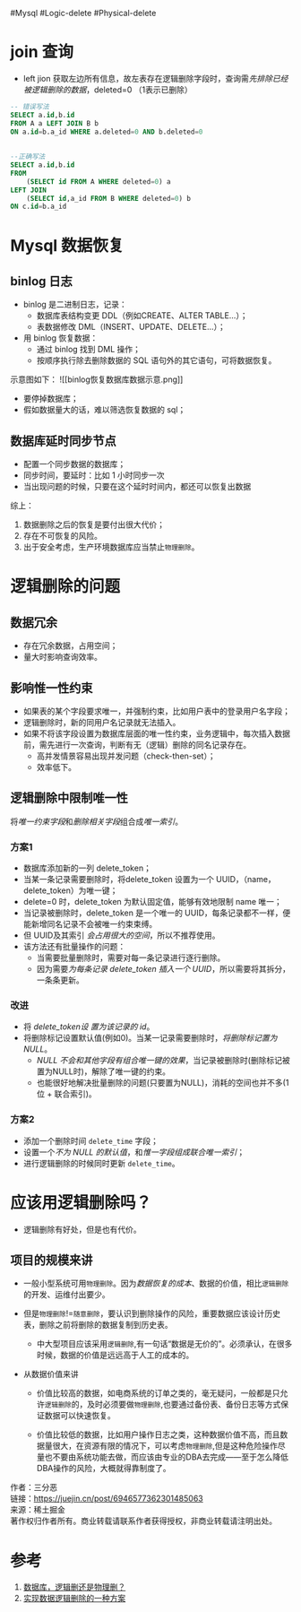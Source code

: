 #Mysql #Logic-delete #Physical-delete


# join 查询
- left jion 获取左边所有信息，故左表存在逻辑删除字段时，查询需*先排除已经被逻辑删除的数据*，deleted=0 （1表示已删除）

```sql
-- 错误写法
SELECT a.id,b.id
FROM A a LEFT JOIN B b 
ON a.id=b.a_id WHERE a.deleted=0 AND b.deleted=0
 
 
--正确写法
SELECT a.id,b.id
FROM 
	(SELECT id FROM A WHERE deleted=0) a 
LEFT JOIN
	(SELECT id,a_id FROM B WHERE deleted=0) b 
ON c.id=b.a_id 
```


# Mysql 数据恢复
## binlog 日志
- binlog 是二进制日志，记录：
	- 数据库表结构变更 DDL（例如CREATE、ALTER TABLE…）；
	- 表数据修改 DML（INSERT、UPDATE、DELETE…）；
- 用 binlog 恢复数据：
	- 通过 binlog 找到 DML 操作；
	- 按顺序执行除去删除数据的 SQL 语句外的其它语句，可将数据恢复。

示意图如下：
![[binlog恢复数据库数据示意.png]]

  
- 要停掉数据库；
- 假如数据量大的话，难以筛选恢复数据的 sql；

## 数据库延时同步节点
-   配置一个同步数据的数据库；
-   同步时间，要延时：比如 1 小时同步一次
-   当出现问题的时候，只要在这个延时时间内，都还可以恢复出数据

综上：
1. 数据删除之后的恢复是要付出很大代价；
2. 存在不可恢复的风险。
3. 出于安全考虑，生产环境数据库应当禁止`物理删除`。

# 逻辑删除的问题
## 数据冗余
- 存在冗余数据，占用空间；
- 量大时影响查询效率。

## 影响惟一性约束
- 如果表的某个字段要求唯一，并强制约束，比如用户表中的登录用户名字段；
- 逻辑删除时，新的同用户名记录就无法插入。
- 如果不将该字段设置为数据库层面的唯一性约束，业务逻辑中，每次插入数据前，需先进行一次查询，判断有无（逻辑）删除的同名记录存在。
	- 高并发情景容易出现并发问题（check-then-set）；
	- 效率低下。

## 逻辑删除中限制唯一性
将*唯一约束字段*和*删除相关字段*组合成*唯一索引*。
### 方案1
- 数据库添加新的一列 delete_token；
- 当某一条记录需要删除时，将delete_token 设置为一个 UUID，（name，delete_token）为唯一键；
- delete=0 时，delete_token 为默认固定值，能够有效地限制 name 唯一；
- 当记录被删除时，delete_token 是一个唯一的 UUID，每条记录都不一样，便能新增同名记录不会被唯一约束束缚。
- 但 UUID及其索引 *会占用很大的空间*，所以不推荐使用。
- 该方法还有批量操作的问题：
	- 当需要批量删除时，需要对每一条记录进行逐行删除。
	- 因为需要*为每条记录 delete_token 插入一个 UUID*，所以需要将其拆分，一条条更新。

### 改进
- 将 *delete_token设 置为该记录的 id*。
- 将删除标记设置默认值(例如0)。当某一记录需要删除时，*将删除标记置为 NULL*。
	- *NULL 不会和其他字段有组合唯一键的效果*，当记录被删除时(删除标记被置为NULL时)，解除了唯一键的约束。
	- 也能很好地解决批量删除的问题(只要置为NULL)，消耗的空间也并不多(1位 + 联合索引)。
    
### 方案2
- 添加一个删除时间 `delete_time` 字段；
- 设置一个*不为 NULL 的默认值*，和*惟一字段组成联合唯一索引*；
- 进行逻辑删除的时候同时更新 `delete_time`。
    

# 应该用逻辑删除吗？
- 逻辑删除有好处，但是也有代价。
## 项目的规模来讲
- 一般小型系统可用`物理删除`。因为*数据恢复的成本*、数据的价值，相比`逻辑删除`的开发、运维付出要少。
- 但是`物理删除`!=`随意删除`，要认识到删除操作的风险，重要数据应该设计历史表，删除之前将删除的数据复制到历史表。
        
    -   中大型项目应该采用`逻辑删除`,有一句话“数据是无价的”。必须承认，在很多时候，数据的价值是远远高于人工的成本的。
        
-   从数据价值来讲
    
    -   价值比较高的数据，如电商系统的订单之类的，毫无疑问，一般都是只允许`逻辑删除`的，及时必须要做`物理删除`,也要通过备份表、备份日志等方式保证数据可以快速恢复。
        
    -   价值比较低的数据，比如用户操作日志之类，这种数据价值不高，而且数据量很大，在资源有限的情况下，可以考虑`物理删除`,但是这种危险操作尽量也不要由系统功能去做，而应该由专业的DBA去完成——至于怎么降低DBA操作的风险，大概就得靠制度了。
        

  
作者：三分恶  
链接：https://juejin.cn/post/6946577362301485063  
来源：稀土掘金  
著作权归作者所有。商业转载请联系作者获得授权，非商业转载请注明出处。



# 参考
1. [数据库，逻辑删还是物理删？](https://juejin.cn/post/6946577362301485063)
2. [实现数据逻辑删除的一种方案](https://www.cnblogs.com/54chensongxia/p/14247966.html)